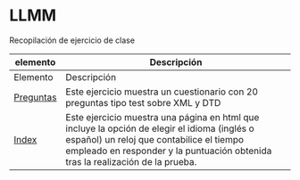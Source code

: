 # LLMM
Recopilación de ejercicio de clase


    
elemento | Descripción
-------- | -----------
Elemento | Descripción
[Preguntas](/ProyectoXML/Práctica%203º%20trimestrePreguntas.xml) | Este ejercicio muestra un cuestionario con 20 preguntas tipo test sobre XML y DTD
[Index](/ProyectoXML/Práctica%203º%20trimestreIndex.html) | Este ejercicio muestra una página en html que incluye la opción de elegir el idioma (inglés o español) un reloj que contabilice el tiempo empleado en responder y la puntuación obtenida tras la realización de la prueba.


